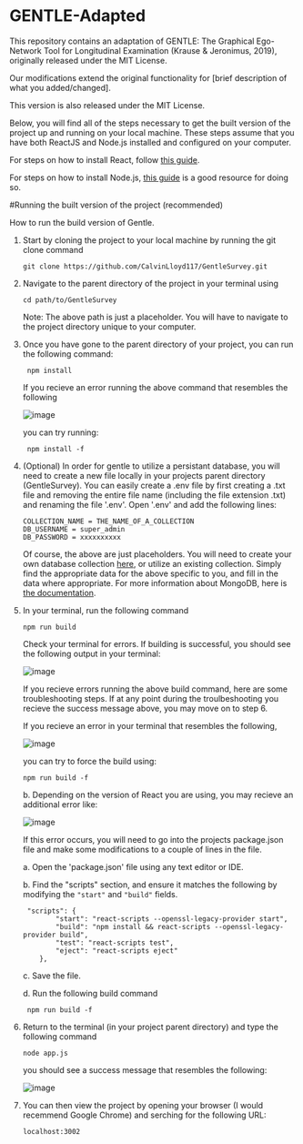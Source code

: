 # GENTLE-Adapted
This repository contains an adaptation of GENTLE: The Graphical Ego-Network Tool for Longitudinal Examination (Krause & Jeronimus, 2019), originally released under the MIT License.

Our modifications extend the original functionality for [brief description of what you added/changed].

This version is also released under the MIT License.












Below, you will find all of the steps necessary to get the built version of the project up and running on your local machine. These steps assume that you have both ReactJS and Node.js installed and configured on your computer.

For steps on how to install React, follow [this guide](https://legacy.reactjs.org/docs/getting-started.html).

For steps on how to install Node.js, [this guide](https://radixweb.com/blog/installing-npm-and-nodejs-on-windows-and-mac) is a good resource for doing so.

#Running the built version of the project (recommended) 

How to run the build version of Gentle.

1. Start by cloning the project to your local machine by running the git clone command

	```
 	git clone https://github.com/CalvinLloyd117/GentleSurvey.git
	```
	
2. Navigate to the parent directory of the project in your terminal using
	
	```
	cd path/to/GentleSurvey
	```
	
	Note: The above path is just a placeholder. You will have to navigate to the project directory unique to your computer.
  
3. Once you have gone to the parent directory of your project, you can run the following command:

    	npm install
	
	If you recieve an error running the above command that resembles the following

	![image](https://user-images.githubusercontent.com/45299786/234149857-d22d5c3c-2eac-46eb-a9a7-228b053befd8.png)

	you can try running:

		npm install -f
    
4. (Optional) In order for gentle to utilize a persistant database, you will need to create a new file locally in your projects parent directory (GentleSurvey). You can easily create a .env file by first creating a .txt file and removing the entire file name (including the file extension .txt) and renaming the file '.env'. Open '.env' and add the following lines:
  
	```
	COLLECTION_NAME = THE_NAME_OF_A_COLLECTION
	DB_USERNAME = super_admin
	DB_PASSWORD = xxxxxxxxxx
	```
	Of course, the above are just placeholders. You will need to create your own database collection [here](https://www.mongodb.com/cloud/atlas/register), or utilize an existing collection. Simply find the appropriate data for the above specific to you, and fill in the data where appropriate. For more information about MongoDB, here is [the documentation](https://www.mongodb.com/docs/atlas/).
  
5. In your terminal, run the following command

	```
	npm run build
	```
	
	Check your terminal for errors. If building is successful, you should see the following output in your terminal:
	
	![image](https://user-images.githubusercontent.com/45299786/234150369-202e161e-921e-4a1e-ba17-1ef7ca775dbe.png)


	If you recieve errors running the above build command, here are some troubleshooting steps. If at any point during the troulbeshooting you recieve the success message above, you may move on to step 6.
  
  	If you recieve an error in your terminal that resembles the following, 
	
	![image](https://user-images.githubusercontent.com/45299786/234142083-991188c0-0e8c-42e8-b97b-f4c038a8ec3c.png)
	
	you can try to force the build using:

	```
	npm run build -f
	```
	
	b. Depending on the version of React you are using, you may recieve an additional error like:
	
	![image](https://user-images.githubusercontent.com/45299786/234142834-a05d475d-7954-469e-9283-a84f4dbd6d3a.png)

  	If this error occurs, you will need to go into the projects package.json file and make some modifications to a couple of lines in the file.
  
  	a. Open the 'package.json' file using any text editor or IDE.
  
  	b. Find the "scripts" section, and ensure it matches the following by modifying the `"start"` and `"build"` fields.
  
  	```
 	 "scripts": {
    		"start": "react-scripts --openssl-legacy-provider start",
    		"build": "npm install && react-scripts --openssl-legacy-provider build",
    		"test": "react-scripts test",
    		"eject": "react-scripts eject"
		},
	```
	
  	c. Save the file.
  
  	d. Run the following build command
  
  		npm run build -f

6. Return to the terminal (in your project parent directory) and type the following command

	```
	node app.js
  	```

  	you should see a success message that resembles the following: 
  
  	![image](https://user-images.githubusercontent.com/45299786/234147160-abad4c8c-341c-4808-9974-699c316f694e.png)

7. You can then view the project by opening your browser (I would recemmend Google Chrome) and serching for the following URL:

	```
	localhost:3002
	```
